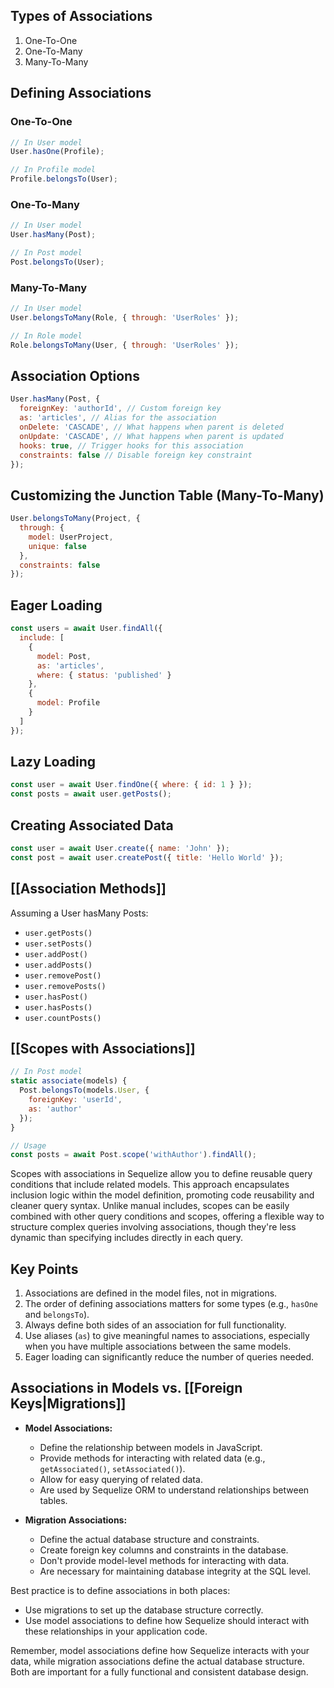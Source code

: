 ## Types of Associations

1. One-To-One
2. One-To-Many
3. Many-To-Many

## Defining Associations

### One-To-One

```javascript
// In User model
User.hasOne(Profile);

// In Profile model
Profile.belongsTo(User);
```

### One-To-Many

```javascript
// In User model
User.hasMany(Post);

// In Post model
Post.belongsTo(User);
```

### Many-To-Many

```javascript
// In User model
User.belongsToMany(Role, { through: 'UserRoles' });

// In Role model
Role.belongsToMany(User, { through: 'UserRoles' });
```

## Association Options

```javascript
User.hasMany(Post, {
  foreignKey: 'authorId', // Custom foreign key
  as: 'articles', // Alias for the association
  onDelete: 'CASCADE', // What happens when parent is deleted
  onUpdate: 'CASCADE', // What happens when parent is updated
  hooks: true, // Trigger hooks for this association
  constraints: false // Disable foreign key constraint
});
```

## Customizing the Junction Table (Many-To-Many)

```javascript
User.belongsToMany(Project, {
  through: {
    model: UserProject,
    unique: false
  },
  constraints: false
});
```

## Eager Loading

```javascript
const users = await User.findAll({
  include: [
    {
      model: Post,
      as: 'articles',
      where: { status: 'published' }
    },
    {
      model: Profile
    }
  ]
});
```

## Lazy Loading

```javascript
const user = await User.findOne({ where: { id: 1 } });
const posts = await user.getPosts();
```

## Creating Associated Data

```javascript
const user = await User.create({ name: 'John' });
const post = await user.createPost({ title: 'Hello World' });
```

## [[Association Methods]]
Assuming a User hasMany Posts:

- `user.getPosts()`
- `user.setPosts()`
- `user.addPost()`
- `user.addPosts()`
- `user.removePost()`
- `user.removePosts()`
- `user.hasPost()`
- `user.hasPosts()`
- `user.countPosts()`

## [[Scopes with Associations]]

```javascript
// In Post model
static associate(models) {
  Post.belongsTo(models.User, {
    foreignKey: 'userId',
    as: 'author'
  });
}

// Usage
const posts = await Post.scope('withAuthor').findAll();
```
Scopes with associations in Sequelize allow you to define reusable query conditions that include related models. This approach encapsulates inclusion logic within the model definition, promoting code reusability and cleaner query syntax. Unlike manual includes, scopes can be easily combined with other query conditions and scopes, offering a flexible way to structure complex queries involving associations, though they're less dynamic than specifying includes directly in each query.
## Key Points

1. Associations are defined in the model files, not in migrations.
2. The order of defining associations matters for some types (e.g., `hasOne` and `belongsTo`).
3. Always define both sides of an association for full functionality.
4. Use aliases (`as`) to give meaningful names to associations, especially when you have multiple associations between the same models.
5. Eager loading can significantly reduce the number of queries needed.

## Associations in Models vs. [[Foreign Keys|Migrations]]

- **Model Associations:**
  - Define the relationship between models in JavaScript.
  - Provide methods for interacting with related data (e.g., `getAssociated()`, `setAssociated()`).
  - Allow for easy querying of related data.
  - Are used by Sequelize ORM to understand relationships between tables.

- **Migration Associations:**
  - Define the actual database structure and constraints.
  - Create foreign key columns and constraints in the database.
  - Don't provide model-level methods for interacting with data.
  - Are necessary for maintaining database integrity at the SQL level.

Best practice is to define associations in both places:
- Use migrations to set up the database structure correctly.
- Use model associations to define how Sequelize should interact with these relationships in your application code.

Remember, model associations define how Sequelize interacts with your data, while migration associations define the actual database structure. Both are important for a fully functional and consistent database design.